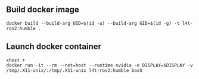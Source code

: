 ## Build docker image

```
docker build --build-arg UID=$(id -u) --build-arg GID=$(id -g) -t l4t-ros2:humble .
```

## Launch docker container

```
xhost +
docker run -it --rm --net=host --runtime nvidia -e DISPLAY=$DISPLAY -v /tmp/.X11-unix/:/tmp/.X11-unix l4t-ros2:humble bash
```
